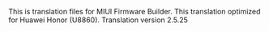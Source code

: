 This is translation files for MIUI Firmware Builder.
This translation optimized for Huawei Honor (U8860).
Translation version 2.5.25